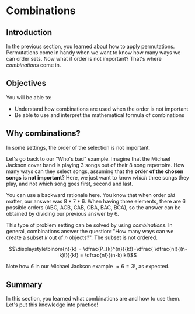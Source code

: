 
# Combinations

## Introduction

In the previous section, you learned about how to apply permutations. Permutations come in handy when we want to know how many ways we can order sets. Now what if order is not important? That's where *combinations* come in.

## Objectives

You will be able to: 

- Understand how combinations are used when the order is not important
- Be able to use and interpret the mathematical formula of combinations


## Why combinations?


In some settings, the order of the selection is not important.

Let's go back to our "Who's bad" example. Imagine that the Michael Jackson cover band is playing 3 songs out of their 8 song repertoire. How many ways can they select songs, assuming that the **order of the chosen songs is not important**? Here, we just want to know *which* three songs they play, and not which song goes first, second and last.

You can use a backward rationale here. You know that when order *did* matter, our answer was $8*7*6$. When having three elements, there are 6 possible orders (ABC, ACB, CAB, CBA, BAC, BCA), so the answer can be obtained by dividing our previous answer by 6. 

This type of problem setting can be solved by using *combinations*.
In general, combinations answer the question: "How many ways can we create a subset $k$ out of $n$ objects?". The subset is not ordered. 

$$\displaystyle\binom{n}{k} = \dfrac{P_{k}^{n}}{k!}=\dfrac{ \dfrac{n!}{(n-k)!}}{k!} = \dfrac{n!}{(n-k)!k!}$$

Note how *6* in our Michael Jackson example $= 6 = 3!$, as expected.

##  Summary

In this section, you learned what combinations are and how to use them. Let's put this knowledge into practice!
